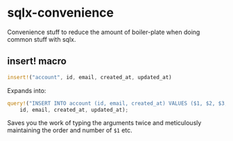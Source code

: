 # sqlx-convenience

Convenience stuff to reduce the amount of boiler-plate when doing common stuff with sqlx.

## insert! macro

```rust
insert!("account", id, email, created_at, updated_at)
```

Expands into:

```rust
query!("INSERT INTO account (id, email, created_at) VALUES ($1, $2, $3, $4)",
    id, email, created_at, updated_at);
```

Saves you the work of typing the arguments twice and meticulously maintaining
the order and number of `$1` etc.

